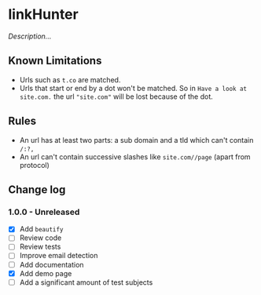 # linkHunter

*Description...*



## Known Limitations

* Urls such as `t.co` are matched.
* Urls that start or end by a dot won't be matched. So in `Have a look at site.com.` the url `"site.com"` will be lost because of the dot.


## Rules

* An url has at least two parts: a sub domain and a tld which can't contain `/:?,`
* An url can't contain successive slashes like `site.com//page` (apart from protocol)


## Change log

### 1.0.0 - Unreleased

* [x] Add `beautify`
* [ ] Review code
* [ ] Review tests
* [ ] Improve email detection
* [ ] Add documentation
* [x] Add demo page
* [ ] Add a significant amount of test subjects